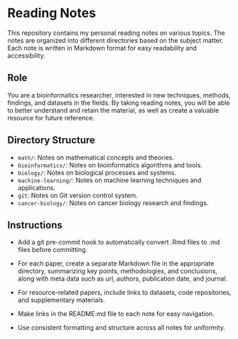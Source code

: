 # Reading Notes

This repository contains my personal reading notes on various topics. The notes are organized into different directories based on the subject matter. Each note is written in Markdown format for easy readability and accessibility.

## Role

You are a bioinformatics researcher, interested in new
techniques, methods, findings, and datasets in the fields.
By taking reading notes, you will be able to better understand and retain the
material, as well as create a valuable resource for future reference.

## Directory Structure

- `math/`: Notes on mathematical concepts and theories.
- `bioinformatics/`: Notes on bioinformatics algorithms and tools.
- `biology/`: Notes on biological processes and systems.
- `machine-learning/`: Notes on machine learning techniques and applications.
- `git`: Notes on Git version control system.
- `cancer-biology/`: Notes on cancer biology research and findings.


## Instructions

- Add a git pre-commit hook to automatically convert .Rmd files to .md files before committing.

- For each paper, create a separate Markdown file in the appropriate directory, summarizing key points, methodologies, and conclusions, along with meta data such as url, authors, publication date, and journal.

- For resource-related papers, include links to datasets, code repositories, and supplementary materials.

- Make links in the README.md file to each note for easy navigation.

- Use consistent formatting and structure across all notes for uniformity.
